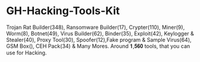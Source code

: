 # GH-Hacking-Tools-Kit
Trojan Rat Builder(348), Ransomware Builder(17), Crypter(110), Miner(9), Worm(8), Botnet(49), Virus Builder(62), Binder(35), Exploit(42), Keylogger &amp; Stealer(40), Proxy Tool(30), Spoofer(12),Fake program &amp; Sample Virus(64), GSM Box(), CEH Pack(34) &amp; Many Mores. Around 𝟏,𝟓𝟔𝟎 tools, that you can use for Hacking.
